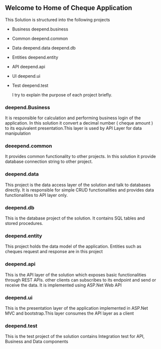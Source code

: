 ##  Welcome to Home of Cheque Application 

This Solution is structured into the following projects

- Business
       deepend.business
- Common
    deepend.common
- Data 
 deepend.data
 deepend.db
 - Entities
 deepend.entity
- API 
deepend.api
- UI 
deepend.ui
- Test
deepend.test
   
  I try to explain the purpose of each project briefly. 
### deepend.Business
It is responsible for calculation and performing business login of the application. In this solution it convert a decimal number ( cheque amount ) to its equivalent presentation.This layer is used by API Layer for data manipulation 
### deeepend.common
It provides common functionality to other projects. In this solution it provide database connection string to other project.
### deepend.data 
This project is the data access layer of the solution and talk to databases directly. It is responsible for simple CRUD functionalities and provides data functionalities to API layer only.
### deepend.db 
This is the database project of the solution. It contains SQL tables and stored procedures. 
  ### deepend.entity 
  This project holds the data model of the application. Entities such as cheques request and response are in this project 
  
 ### deepend.api 
 This is the API layer of the solution which exposes basic functionalities through REST APIs. other clients can subscribes to its endpoint and send or receive the data. It is implemented using ASP.Net Web API 

### deepend.ui 
This is the presentation layer of the application implemented in ASP.Net MVC and bootstrap.This layer consumes the API layer as a client

### deepend.test 
This is the test project of the solution contains Integration test for API, Business and Data components 
